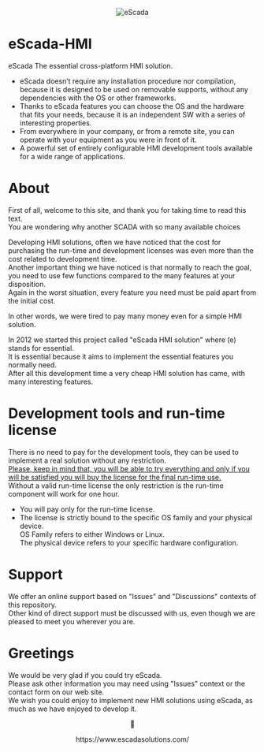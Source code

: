 <p align="center"> <img align="center" src="https://www.escadasolutions.com/git/escada-logo.png?raw=true" alt="eScada"/> </p>

# eScada-HMI
eScada The essential cross-platform HMI solution.

- eScada doesn’t require any installation procedure nor compilation, because it is designed to be used on removable supports, without any dependencies with the OS or other frameworks.
- Thanks to eScada features you can choose the OS and the hardware that fits your needs, because it is an independent SW with a series of interesting properties.
- From everywhere in your company, or from a remote site, you can operate with your equipment as you were in front of it.
- A powerful set of entirely configurable HMI development tools available for a wide range of applications.

# About
First of all, welcome to this site, and thank you for taking time to read this text.<br>
You are wondering why another SCADA with so many available choices

Developing HMI solutions, often we have noticed that the cost for purchasing the run-time and development licenses was even more than the cost related to development time.<br>
Another important thing we have noticed is that normally to reach the goal, you need to use few functions compared to the many features at your disposition.<br>
Again in the worst situation, every feature you need must be paid apart from the initial cost.<br>

In other words, we were tired to pay many money even for a simple HMI solution.

In 2012 we started this project called "eScada HMI solution" where (e) stands for essential.<br>
It is essential because it aims to implement the essential features you normally need.<br>
After all this development time a very cheap HMI solution has came, with many interesting features.

# Development tools and run-time license
There is no need to pay for the development tools, they can be used to implement a real solution without any restriction.<br>
<ins>Please, keep in mind that, you will be able to try everything and only if you will be satisfied you will buy the license for the final run-time use.</ins><br>
Without a valid run-time license the only restriction is the run-time component will work for one hour.<br>

- You will pay only for the run-time license.
- The license is strictly bound to the specific OS family and your physical device.<br>
OS Family refers to either Windows or Linux.<br>
The physical device refers to your specific hardware configuration.

# Support
We offer an online support based on "Issues" and "Discussions" contexts of this repository.<br>
Other kind of direct support must be discussed with us, even though we are pleased to meet you wherever you are.

# Greetings
We would be very glad if you could try eScada.<br>
Please ask other information you may need using "Issues" context or the contact form on our web site.<br>
We wish you could enjoy to implement new HMI solutions using eScada, as much as we have enjoyed to develop it.
<p align="center">🙂</p>
<p align="center">https://www.escadasolutions.com/</p>
